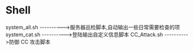 # Shell
system_all.sh ---------->服务器巡检脚本,自动输出一些日常需要检查的项
system_cat.sh ---------->登陆输出自定义信息脚本
CC_Attack.sh ---------->防御 CC 攻击脚本